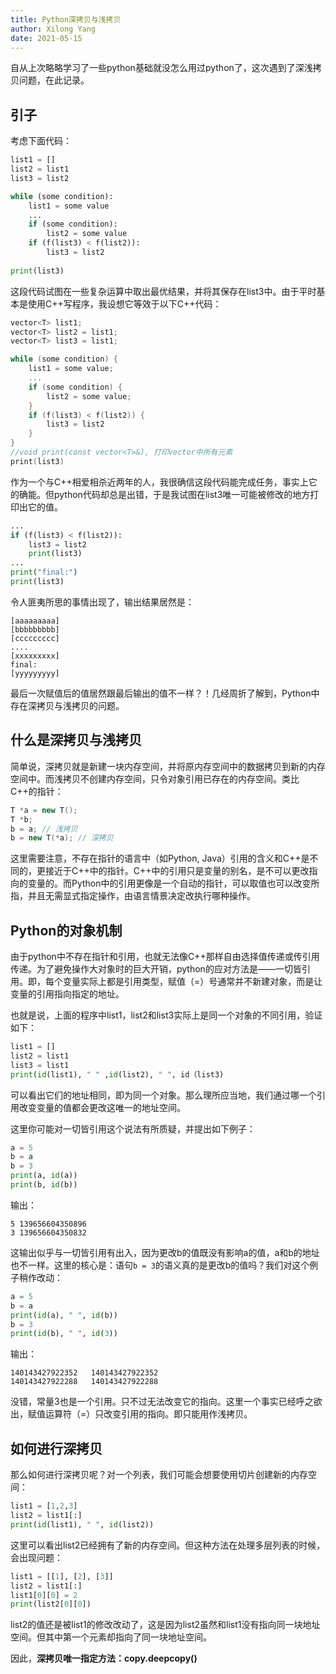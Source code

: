 ```yaml
---
title: Python深拷贝与浅拷贝
author: Xilong Yang
date: 2021-05-15 
---
```


自从上次略略学习了一些python基础就没怎么用过python了，这次遇到了深浅拷贝问题，在此记录。

## 引子

考虑下面代码：

```python
list1 = []
list2 = list1
list3 = list2

while (some condition):
    list1 = some value
    ...
    if (some condition):
        list2 = some value
    if (f(list3) < f(list2)):
        list3 = list2
        
print(list3)
```

这段代码试图在一些复杂运算中取出最优结果，并将其保存在list3中。由于平时基本是使用C++写程序，我设想它等效于以下C++代码：

```cpp
vector<T> list1;
vector<T> list2 = list1;
vector<T> list3 = list1;

while (some condition) {
    list1 = some value;
    ...
    if (some condition) {
        list2 = some value;
    }
    if (f(list3) < f(list2)) {
        list3 = list2
    }
}
//void print(const vector<T>&), 打印vector中所有元素
print(list3)
```

作为一个与C++相爱相杀近两年的人，我很确信这段代码能完成任务，事实上它的确能。但python代码却总是出错，于是我试图在list3唯一可能被修改的地方打印出它的值。

```python
...
if (f(list3) < f(list2)):
    list3 = list2
    print(list3)
...
print("final:")
print(list3)
```

令人匪夷所思的事情出现了，输出结果居然是：

```none
[aaaaaaaaa]
[bbbbbbbbb]
[ccccccccc]
....
[xxxxxxxxx]
final:
[yyyyyyyyy]
```

最后一次赋值后的值居然跟最后输出的值不一样？！几经周折了解到，Python中存在深拷贝与浅拷贝的问题。

## 什么是深拷贝与浅拷贝

简单说，深拷贝就是新建一块内存空间，并将原内存空间中的数据拷贝到新的内存空间中。而浅拷贝不创建内存空间，只令对象引用已存在的内存空间。类比C++的指针：

```cpp
T *a = new T();
T *b;
b = a; // 浅拷贝
b = new T(*a); // 深拷贝
```

这里需要注意，不存在指针的语言中（如Python, Java）引用的含义和C++是不同的，更接近于C++中的指针。C++中的引用只是变量的别名，是不可以更改指向的变量的。而Python中的引用更像是一个自动的指针，可以取值也可以改变所指，并且无需显式指定操作，由语言情景决定改执行哪种操作。

## Python的对象机制

由于python中不存在指针和引用，也就无法像C++那样自由选择值传递或传引用传递。为了避免操作大对象时的巨大开销，python的应对方法是——一切皆引用。即，每个变量实际上都是引用类型，赋值（=）号通常并不新建对象，而是让变量的引用指向指定的地址。

也就是说，上面的程序中list1，list2和list3实际上是同一个对象的不同引用，验证如下：

```python
list1 = []
list2 = list1
list3 = list1
print(id(list1), " " ,id(list2), " ", id（list3)
```

可以看出它们的地址相同，即为同一个对象。那么理所应当地，我们通过哪一个引用改变变量的值都会更改这唯一的地址空间。

这里你可能对一切皆引用这个说法有所质疑，并提出如下例子：

```Python
a = 5
b = a
b = 3
print(a, id(a))
print(b, id(b))
```

输出：

```none
5 139656604350896
3 139656604350832
```

这输出似乎与一切皆引用有出入，因为更改b的值既没有影响a的值，a和b的地址也不一样。这里的核心是：语句`b = 3`的语义真的是更改b的值吗？我们对这个例子稍作改动：

```python
a = 5
b = a
print(id(a), " ", id(b))
b = 3
print(id(b), " ", id(3))
```

输出：

```none
140143427922352   140143427922352
140143427922288   140143427922288
```

没错，常量3也是一个引用。只不过无法改变它的指向。这里一个事实已经呼之欲出，赋值运算符（=）只改变引用的指向。即只能用作浅拷贝。

## 如何进行深拷贝

那么如何进行深拷贝呢？对一个列表，我们可能会想要使用切片创建新的内存空间：

```python
list1 = [1,2,3]
list2 = list1[:]
print(id(list1), " ", id(list2))
```

这里可以看出list2已经拥有了新的内存空间。但这种方法在处理多层列表的时候，会出现问题：

``` python
list1 = [[1], [2], [3]]
list2 = list1[:]
list1[0][0] = 2
print(list2[0][0])
```

list2的值还是被list1的修改改动了，这是因为list2虽然和list1没有指向同一块地址空间。但其中第一个元素却指向了同一块地址空间。

因此，**深拷贝唯一指定方法：copy.deepcopy()**

